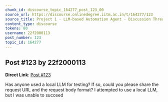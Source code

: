 ```yaml
---
chunk_id: discourse_topic_164277_post_123_00
source_url: https://discourse.onlinedegree.iitm.ac.in/t/164277/123
source_title: Project 1 - LLM-based Automation Agent - Discussion Thread [TDS Jan 2025]
content_type: discourse
tokens: 80
username: 22f2000113
post_number: 123
topic_id: 164277
---
```


## Post #123 by 22f2000113

**Direct Link**: [Post #123](https://discourse.onlinedegree.iitm.ac.in/t/164277/123)

Has anyone used a local LLM for testing? If so, could you please share the request URL and the request body format? I attempted to use a local LLM, but I was unable to succeed
